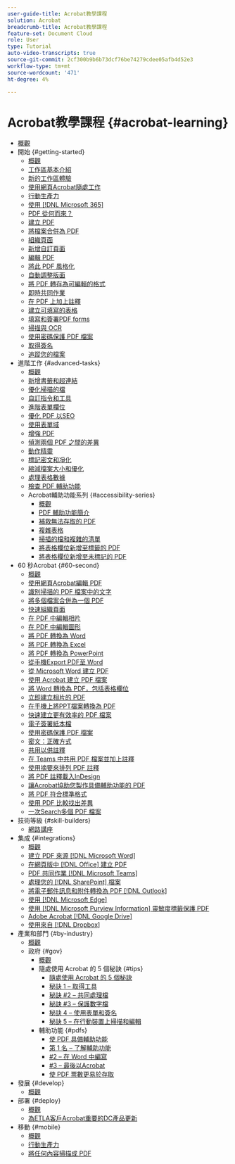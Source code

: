```yaml
---
user-guide-title: Acrobat教學課程
solution: Acrobat
breadcrumb-title: Acrobat教學課程
feature-set: Document Cloud
role: User
type: Tutorial
auto-video-transcripts: true
source-git-commit: 2cf300b9b6b73dcf76be74279cdee05afb4d52e3
workflow-type: tm+mt
source-wordcount: '471'
ht-degree: 4%

---
```



# Acrobat教學課程 {#acrobat-learning}

+ [概觀](overview.md)
+ 開始 {#getting-started}
   + [概觀](getting-started/getting-started-overview.md)
   + [工作區基本介紹](getting-started/get-to-know-the-acrobat-dc-interface.md)
   + [新的工作區體驗](getting-started/new-workspace.md)
   + [使用網頁Acrobat隨處工作](getting-started/acrobatweb.md)
   + [行動生產力](getting-started/productivity.md)
   + [使用 [!DNL Microsoft 365]](https://experienceleague.adobe.com/docs/document-cloud-learn/acrobat-learning/integrations/integrate-overview.html#microsoft)
   + [PDF 從何而來？](getting-started/where-do-pdfs-come-from.md)
   + [建立 PDF](getting-started/create-pdf.md)
   + [將檔案合併為 PDF](getting-started/combine-to-pdf.md)
   + [組織頁面](getting-started/organize.md)
   + [新增自訂頁面](getting-started/add-custom-page.md)
   + [編輯 PDF](getting-started/edit-pdf.md)
   + [將此 PDF 風格化](getting-started/stylize-this-PDF.md)
   + [自動調整版面](getting-started/auto-adjust-layout.md)
   + [將 PDF 轉存為可編輯的格式](getting-started/export-pdf.md)
   + [即時共同作業](getting-started/collaborate.md)
   + [在 PDF 上加上註釋](getting-started/comment-on-pdf-files.md)
   + [建立可填寫的表格](getting-started/create-fillable-forms.md)
   + [填寫和簽署PDF forms](getting-started/fill-and-sign.md)
   + [掃描與 OCR](getting-started/scan-and-ocr.md)
   + [使用密碼保護 PDF 檔案](getting-started/password-protect.md)
   + [取得簽名](getting-started/signatures.md)
   + [追蹤您的檔案](getting-started/track.md)
+ 進階工作 {#advanced-tasks}
   + [概觀](advanced-tasks/advanced-tasks-overview.md)
   + [新增書籤和超連結](advanced-tasks/bookmarks.md)
   + [優化掃描的檔](advanced-tasks/optimizescan.md)
   + [自訂指令和工具](advanced-tasks/custom.md)
   + [進階表單欄位](advanced-tasks/advancedforms.md)
   + [優化 PDF 以SEO](advanced-tasks/optimizeseo.md)
   + [使用表單域](advanced-tasks/workforms.md)
   + [增強 PDF](advanced-tasks/enhance.md)
   + [偵測兩個 PDF 之間的差異](advanced-tasks/compare.md)
   + [動作精靈](advanced-tasks/action.md)
   + [標記密文和凈化](advanced-tasks/redact.md)
   + [縮減檔案大小和優化](advanced-tasks/reduce.md)
   + [處理表格數據](advanced-tasks/formdata.md)
   + [檢查 PDF 輔助功能](advanced-tasks/accessibility.md)
   + Acrobat輔助功能系列 {#accessibility-series}
      + [概觀](advanced-tasks/accessibility-series.md)
      + [PDF 輔助功能簡介](advanced-tasks/accessibilitysession1.md)
      + [補救無法存取的 PDF](advanced-tasks/accessibilitysession2.md)
      + [複雜表格](advanced-tasks/accessibilitysession3.md)
      + [掃描的檔和複雜的清單](advanced-tasks/accessibilitysession4.md)
      + [將表格欄位新增至標籤的 PDF](advanced-tasks/accessibilitysession5.md)
      + [將表格欄位新增至未標記的 PDF](advanced-tasks/accessibilitysession6.md)
+ 60 秒Acrobat {#60-second}
   + [概觀](60-second/60-second-overview.md)
   + [使用網頁Acrobat編輯 PDF](60-second/edit.md)
   + [識別掃描的 PDF 檔案中的文字](60-second/textrecognition.md)
   + [將多個檔案合併為一個 PDF](60-second/combine-to-one-pdf.md)
   + [快速組織頁面](60-second/organize.md)
   + [在 PDF 中編輯相片](60-second/editphoto.md)
   + [在 PDF 中編輯圖形](60-second/editgraphic.md)
   + [將 PDF 轉換為 Word](60-second/convert-pdf-word.md)
   + [將 PDF 轉換為 Excel](60-second/convert-pdf-excel.md)
   + [將 PDF 轉換為 PowerPoint](60-second/convert-pdf-powerpoint.md)
   + [從手機Export PDF至 Word](60-second/exportwordphone.md)
   + [從 Microsoft Word 建立 PDF](60-second/word-to-pdf.md)
   + [使用 Acrobat 建立 PDF 檔案](60-second/create-from-acrobat.md)
   + [將 Word 轉換為 PDF，包括表格欄位](60-second/wordform.md)
   + [立即建立相片的 PDF](60-second/photo.md)
   + [在手機上將PPT檔案轉換為 PDF](60-second/phone.md)
   + [快速建立更有效率的 PDF 檔案](60-second/optimize.md)
   + [電子簽署紙本檔](60-second/sign.md)
   + [使用密碼保護 PDF 檔案](60-second/protect.md)
   + [密文：正確方式](60-second/redaction.md)
   + [共用以供註釋](60-second/share-comment.md)
   + [在 Teams 中共用 PDF 檔案並加上註釋](60-second/share-comment-teams.md)
   + [使用摘要來排列 PDF 註釋](60-second/summarize-comments.md)
   + [將 PDF 註釋載入InDesign](60-second/indesign.md)
   + [讓Acrobat協助您製作具備輔助功能的 PDF](60-second/accessible.md)
   + [將 PDF 符合標準格式](60-second/conform.md)
   + [使用 PDF 比較找出差異](60-second/compare.md)
   + [一次Search多個 PDF 檔案](60-second/search.md)
+ 技術等級 {#skill-builders}
   + [網路講座](skill-builder/skill-builder-webinars.md)
+ 集成 {#integrations}
   + [概觀](integrate/integrate-overview.md)
   + [建立 PDF 來源 [!DNL Microsoft Word]](integrate/createfromword.md)
   + [在網頁版中 [!DNL Office] 建立 PDF](integrate/createofficeweb.md)
   + [PDF 共同作業 [!DNL Microsoft Teams]](integrate/acrobatandteams.md)
   + [處理您的 [!DNL SharePoint] 檔案](integrate/acrobatandsp.md)
   + [將電子郵件訊息和附件轉換為 PDF [!DNL Outlook]](integrate/outlook.md)
   + [使用 [!DNL Microsoft Edge]](integrate/edge.md)
   + [使用 [!DNL Microsoft Purview Information] 靈敏度標籤保護 PDF](integrate/microsoftsensitivitylabels.md)
   + [Adobe Acrobat [!DNL Google Drive]](integrate/acrobatandgoogle.md)
   + [使用來自 [!DNL Dropbox]](integrate/acrobat-dropbox.md)
+ 產業和部門 {#by-industry}
   + [概觀](industry/industry-overview.md)
   + 政府 {#gov}
      + [概觀](industry/gov/gov-overview.md)
      + 隨處使用 Acrobat 的 5 個秘訣 {#tips}
         + [隨處使用 Acrobat 的 5 個秘訣](industry/gov/5-tips-for-working-anywhere-with-acrobat-dc-for-government.md)
         + [秘訣 1 – 取得工具](industry/gov/get-your-tools.md)
         + [秘訣 #2 – 共同處理檔](industry/gov/collaborate-on-documents.md)
         + [秘訣 #3 – 保護數字檔](industry/gov/protect-digital-documents.md)
         + [秘訣 4 – 使用表單和簽名](industry/gov/work-with-forms-and-signatures.md)
         + [秘訣 5 – 在行動裝置上掃描和編輯](industry/gov/scan-and-edit-on-mobile.md)
      + 輔助功能 {#pdfs}
         + [使 PDF 具備輔助功能](industry/gov/making-pdfs-accessible.md)
         + [第 1 名 – 了解輔助功能](industry/gov/understanding-accessibility.md)
         + [#2 – 在 Word 中編寫](industry/gov/authoring-in-word.md)
         + [#3 – 最後以Acrobat](industry/gov/finishing-in-acrobat.md)
         + [使 PDF 票數更易於存取](industry/gov/making-pdf-ballots-accessible.md)
+ 發展 {#develop}
   + [概觀](develop/develop-overview.md)
+ 部署 {#deploy}
   + [概觀](deploy/deploy-overview.md)
   + [為ETLA客戶Acrobat重要的DC產品更新](deploy/signentitlementchanges.md)
+ 移動 {#mobile}
   + [概觀](mobile/mobile-overview.md)
   + [行動生產力](https://experienceleague.adobe.com/docs/document-cloud-learn/acrobat-learning/getting-started/productivity.html)
   + [將任何內容掃描成 PDF](mobile/scan-mobile-app.md)
